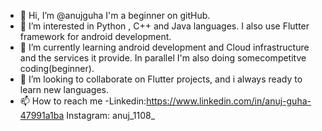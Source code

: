- 👋 Hi, I’m @anujguha I'm a beginner on gitHub.
- 👀 I’m interested in Python , C++ and Java languages. I also use Flutter framework for android development.
- 🌱 I’m currently learning android development and Cloud infrastructure and the services it provide. In parallel I'm also doing somecompetitve coding(beginner).
- 💞️ I’m looking to collaborate on Flutter projects, and i always ready to learn new languages.
- 📫 How to reach me -Linkedin:https://www.linkedin.com/in/anuj-guha-47991a1ba
                       Instagram: anuj_1108_

